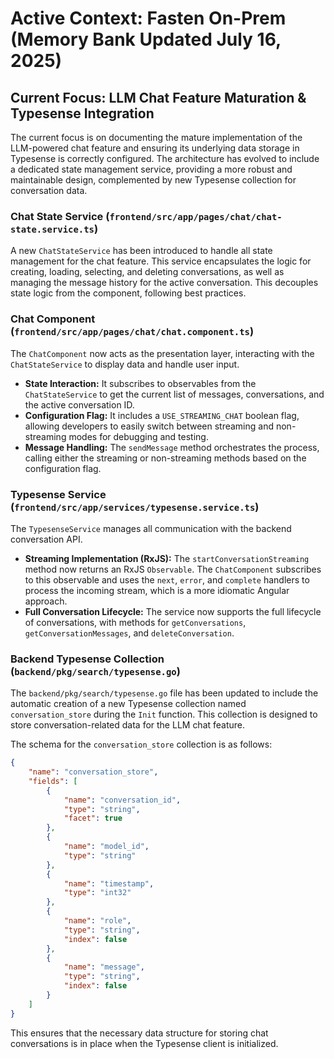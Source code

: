 # Active Context: Fasten On-Prem (Memory Bank Updated July 16, 2025)

## Current Focus: LLM Chat Feature Maturation & Typesense Integration

The current focus is on documenting the mature implementation of the LLM-powered chat feature and ensuring its underlying data storage in Typesense is correctly configured. The architecture has evolved to include a dedicated state management service, providing a more robust and maintainable design, complemented by new Typesense collection for conversation data.

### Chat State Service (`frontend/src/app/pages/chat/chat-state.service.ts`)

A new `ChatStateService` has been introduced to handle all state management for the chat feature. This service encapsulates the logic for creating, loading, selecting, and deleting conversations, as well as managing the message history for the active conversation. This decouples state logic from the component, following best practices.

### Chat Component (`frontend/src/app/pages/chat/chat.component.ts`)

The `ChatComponent` now acts as the presentation layer, interacting with the `ChatStateService` to display data and handle user input.

*   **State Interaction:** It subscribes to observables from the `ChatStateService` to get the current list of messages, conversations, and the active conversation ID.
*   **Configuration Flag:** It includes a `USE_STREAMING_CHAT` boolean flag, allowing developers to easily switch between streaming and non-streaming modes for debugging and testing.
*   **Message Handling:** The `sendMessage` method orchestrates the process, calling either the streaming or non-streaming methods based on the configuration flag.

### Typesense Service (`frontend/src/app/services/typesense.service.ts`)

The `TypesenseService` manages all communication with the backend conversation API.

*   **Streaming Implementation (RxJS):** The `startConversationStreaming` method now returns an RxJS `Observable`. The `ChatComponent` subscribes to this observable and uses the `next`, `error`, and `complete` handlers to process the incoming stream, which is a more idiomatic Angular approach.
*   **Full Conversation Lifecycle:** The service now supports the full lifecycle of conversations, with methods for `getConversations`, `getConversationMessages`, and `deleteConversation`.

### Backend Typesense Collection (`backend/pkg/search/typesense.go`)

The `backend/pkg/search/typesense.go` file has been updated to include the automatic creation of a new Typesense collection named `conversation_store` during the `Init` function. This collection is designed to store conversation-related data for the LLM chat feature.

The schema for the `conversation_store` collection is as follows:

```json
{
    "name": "conversation_store",
    "fields": [
        {
            "name": "conversation_id",
            "type": "string",
            "facet": true
        },
        {
            "name": "model_id",
            "type": "string"
        },
        {
            "name": "timestamp",
            "type": "int32"
        },
        {
            "name": "role",
            "type": "string",
            "index": false
        },
        {
            "name": "message",
            "type": "string",
            "index": false
        }
    ]
}
```
This ensures that the necessary data structure for storing chat conversations is in place when the Typesense client is initialized.

